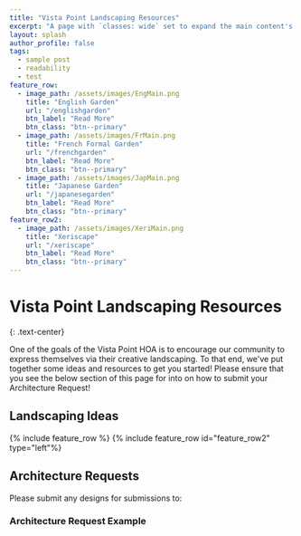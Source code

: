 ```yaml
---
title: "Vista Point Landscaping Resources"
excerpt: "A page with `classes: wide` set to expand the main content's width."
layout: splash
author_profile: false
tags: 
  - sample post
  - readability
  - test
feature_row:
  - image_path: /assets/images/EngMain.png
    title: "English Garden"
    url: "/englishgarden"
    btn_label: "Read More"
    btn_class: "btn--primary"
  - image_path: /assets/images/FrMain.png
    title: "French Formal Garden"
    url: "/frenchgarden"
    btn_label: "Read More"
    btn_class: "btn--primary"
  - image_path: /assets/images/JapMain.png
    title: "Japanese Garden"
    url: "/japanesegarden"
    btn_label: "Read More"
    btn_class: "btn--primary"
feature_row2:
  - image_path: /assets/images/XeriMain.png
    title: "Xeriscape"
    url: "/xeriscape"
    btn_label: "Read More"
    btn_class: "btn--primary"
---
```


# Vista Point Landscaping Resources
{: .text-center}

One of the goals of the Vista Point HOA is to encourage our community to express themselves via their creative landscaping. To that end, we've put together some ideas and resources to get you started! Please ensure that you see the below section of this page for into on how to submit your Architecture Request!

## Landscaping Ideas

{% include feature_row %}
{% include feature_row id="feature_row2" type="left"%}

## Architecture Requests

Please submit any designs for submissions to: 

### Architecture Request Example

